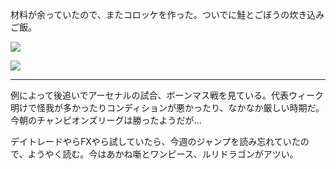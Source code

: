 材料が余っていたので、またコロッケを作った。ついでに鮭とごぼうの炊き込みご飯。

![](https://photos.old.apkas.net/medium/202410/20241023-181018.webp)

![](https://photos.old.apkas.net/medium/202410/20241023-185523.webp)

---

例によって後追いでアーセナルの試合、ボーンマス戦を見ている。代表ウィーク明けで怪我が多かったりコンディションが悪かったり、なかなか厳しい時期だ。今朝のチャンピオンズリーグは勝ったようだが...

デイトレードやらFXやら試していたら、今週のジャンプを読み忘れていたので、ようやく読む。今はあかね噺とワンピース、ルリドラゴンがアツい。
